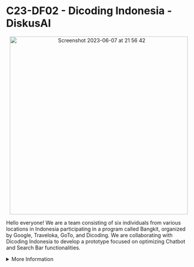 # C23-DF02 - Dicoding Indonesia - DiskusAI

<p align="center">
     <img width="484" alt="Screenshot 2023-06-07 at 21 56 42" src="https://github.com/C23-DF02-DiskusAI-Dicoding-Indonesia/.github/assets/132810595/f6edca83-e298-48e9-b313-32b86b5291f5">
</p>

Hello everyone! We are a team consisting of six individuals from various locations in Indonesia participating in a program called Bangkit, organized by Google, Traveloka, GoTo, and Dicoding. We are collaborating with Dicoding Indonesia to develop a prototype focused on optimizing Chatbot and Search Bar functionalities. 

<details>
<summary>More Information</summary>
<br>

## DiskusAI
DiskusAI is a platform that combines Discussion Forums, Search Bar Optimization, and Chatbot AI functionalities. DiskusAI aims to provide a better user experience by delivering relevant and helpful answers in discussions, assisting users in finding information effectively, and suggesting appropriate discussion topics. DiskusAI also enhance the search bar feature by providing input suggestions to users. 

#### Machine Learning Team
| ID          | Name                 | Social Media |
| ------------| -------------------- | ------------ |
| M185DSX2110 | Ahmad Azzam Alhanafi | Content Cell |
| M181DSY1842 | Safira Raissa Rahmi  | Content Cell |
| M181DSY2915 | Marcella Sintauly    | Content Cell |
| M209DKY3796 | Dewi Arumsari        | Content Cell |

#### Cloud Computing Team
| ID          | Name                 | Social Media |
| ------------| -------------------- | ------------ |
| C360DSX2396 | Antonio Passaka A. W | Content Cell |
| C360DSY1917 | Shafaa Budi Aulia    | Content Cell |

## Repository
#### Machine Learning

#### Cloud Computing

</details>
